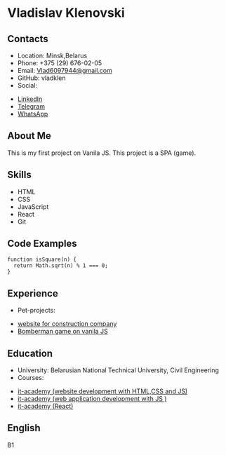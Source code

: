 # Vladislav Klenovski

## Contacts

- Location: Minsk,Belarus
- Phone: +375 (29) 676-02-05
- Email: Vlad6097944@gmail.com
- GitHub: vladklen
- Social:

* [LinkedIn](https://www.linkedin.com/in/vladklen/)
* [Telegram](https://telegram.me/vladklen)
* [WhatsApp](https://wa.me/375296760205)

## About Me

This is my first project on Vanila JS.
This project is a SPA (game).

## Skills

- HTML
- CSS
- JavaScript
- React
- Git

## Code Examples

```
function isSquare(n) {
  return Math.sqrt(n) % 1 === 0;
}
```

## Experience

- Pet-projects:

* [website for construction company](https://github.com/vladklen/spartis.by)
* [Bomberman game on vanila JS](https://github.com/vladklen/Bomberman-)

## Education

- University: Belarusian National Technical University, Civil Engineering
- Courses:

* [it-academy (website development with HTML,CSS and JS)](https://www.it-academy.by/course/front-end-developer/)
* [it-academy (web application development with JS )](https://www.it-academy.by/course/front-end-developer/)
* [it-academy (React)](https://www.it-academy.by/course/front-end-developer/)

## English

B1
